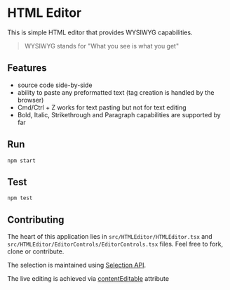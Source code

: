 # HTML Editor
This is simple HTML editor that provides WYSIWYG capabilities.

> WYSIWYG stands for "What you see is what you get"

## Features
- source code side-by-side
- ability to paste any preformatted text (tag creation is handled by the browser)
- Cmd/Ctrl + Z works for text pasting but not for text editing
- Bold, Italic, Strikethrough and Paragraph capabilities are supported by far

## Run
```shell
npm start
```

## Test
```shell
npm test
```

## Contributing
The heart of this application lies in `src/HTMLEditor/HTMLEditor.tsx` and `src/HTMLEditor/EditorControls/EditorControls.tsx` files. Feel free to fork, clone or contribute.

The selection is maintained using [Selection API](https://developer.mozilla.org/en-US/docs/Web/API/Selection).

The live editing is achieved via [contentEditable](https://developer.mozilla.org/ru/docs/Web/HTML/Global_attributes/contenteditable) attribute